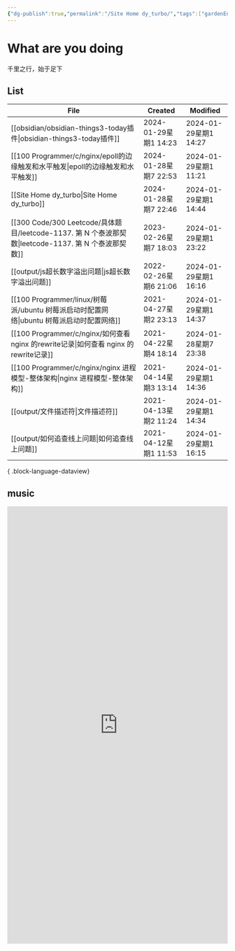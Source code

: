 ```yaml
---
{"dg-publish":true,"permalink":"/Site Home dy_turbo/","tags":["gardenEntry"],"noteIcon":"","updated":"2024-01-29T14:44:46.674+08:00"}
---
```



# What are you doing

千里之行，始于足下

## List

| File                                                                                   | Created             | Modified            |
| -------------------------------------------------------------------------------------- | ------------------- | ------------------- |
| [[obsidian/obsidian-things3-today插件\|obsidian-things3-today插件]]                     | 2024-01-29星期1 14:23 | 2024-01-29星期1 14:27 |
| [[100 Programmer/c/nginx/epoll的边缘触发和水平触发\|epoll的边缘触发和水平触发]]                         | 2024-01-28星期7 22:53 | 2024-01-29星期1 11:21 |
| [[Site Home dy_turbo\|Site Home dy_turbo]]                                          | 2024-01-28星期7 22:46 | 2024-01-29星期1 14:44 |
| [[300 Code/300 Leetcode/具体题目/leetcode-1137. 第 N 个泰波那契数\|leetcode-1137. 第 N 个泰波那契数]] | 2023-02-26星期7 18:03 | 2024-01-29星期1 23:22 |
| [[output/js超长数字溢出问题\|js超长数字溢出问题]]                                                   | 2022-02-26星期6 21:06 | 2024-01-29星期1 16:16 |
| [[100 Programmer/linux/树莓派/ubuntu 树莓派启动时配置网络\|ubuntu 树莓派启动时配置网络]]                   | 2021-04-27星期2 23:13 | 2024-01-29星期1 14:37 |
| [[100 Programmer/c/nginx/如何查看 nginx 的rewrite记录\|如何查看 nginx 的rewrite记录]]             | 2021-04-22星期4 18:14 | 2024-01-28星期7 23:38 |
| [[100 Programmer/c/nginx/nginx 进程模型-整体架构\|nginx 进程模型-整体架构]]                         | 2021-04-14星期3 13:14 | 2024-01-29星期1 14:36 |
| [[output/文件描述符\|文件描述符]]                                                             | 2021-04-13星期2 11:24 | 2024-01-29星期1 14:34 |
| [[output/如何追查线上问题\|如何追查线上问题]]                                                       | 2021-04-12星期1 11:53 | 2024-01-29星期1 16:15 |

{ .block-language-dataview}

## music

<iframe width="100%" height="1000px" src="https://music.163.com/playlist?id=13022777&userid=16553655" scrolling="no" border="0" frameborder="no" framespacing="0" allowfullscreen="true"> </iframe>